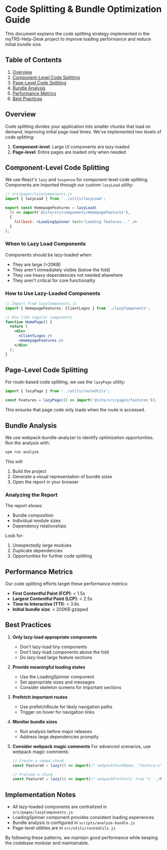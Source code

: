 # Code Splitting & Bundle Optimization Guide

This document explains the code splitting strategy implemented in the myTRS-Help-Desk project to improve loading performance and reduce initial bundle size.

## Table of Contents

1. [Overview](#overview)
2. [Component-Level Code Splitting](#component-level-code-splitting)
3. [Page-Level Code Splitting](#page-level-code-splitting)
4. [Bundle Analysis](#bundle-analysis)
5. [Performance Metrics](#performance-metrics)
6. [Best Practices](#best-practices)

## Overview

Code splitting divides your application into smaller chunks that load on demand, improving initial page load times. We've implemented two levels of code splitting:

1. **Component-level**: Large UI components are lazy-loaded
2. **Page-level**: Entire pages are loaded only when needed

## Component-Level Code Splitting

We use React's `lazy` and `Suspense` for component-level code splitting. Components are imported through our custom `lazyLoad` utility:

```jsx
// src/pages/lazyComponents.js
import { lazyLoad } from '../utils/lazyLoad';

export const HomepageFeatures = lazyLoad(
  () => import('@site/src/components/HomepageFeatures'),
  { 
    fallback: <LoadingSpinner text="Loading features..." /> 
  }
);
```

### When to Lazy Load Components

Components should be lazy-loaded when:

- They are large (>20KB)
- They aren't immediately visible (below the fold)
- They use heavy dependencies not needed elsewhere
- They aren't critical for core functionality

### How to Use Lazy-Loaded Components

```jsx
// Import from lazyComponents.js
import { HomepageFeatures, ClientLogos } from './lazyComponents';

// Use like regular components
function HomePage() {
  return (
    <div>
      <ClientLogos />
      <HomepageFeatures />
    </div>
  );
}
```

## Page-Level Code Splitting

For route-based code splitting, we use the `lazyPage` utility:

```jsx
import { lazyPage } from '../utils/routeUtils';

const Features = lazyPage(() => import('@site/src/pages/features'));
```

This ensures that page code only loads when the route is accessed.

## Bundle Analysis

We use webpack-bundle-analyzer to identify optimization opportunities. Run the analysis with:

```bash
npm run analyze
```

This will:
1. Build the project
2. Generate a visual representation of bundle sizes
3. Open the report in your browser

### Analyzing the Report

The report shows:
- Bundle composition
- Individual module sizes
- Dependency relationships

Look for:
1. Unexpectedly large modules
2. Duplicate dependencies
3. Opportunities for further code splitting

## Performance Metrics

Our code splitting efforts target these performance metrics:

- **First Contentful Paint (FCP)**: < 1.5s
- **Largest Contentful Paint (LCP)**: < 2.5s
- **Time to Interactive (TTI)**: < 3.8s
- **Initial bundle size**: < 200KB gzipped

## Best Practices

1. **Only lazy-load appropriate components**
   - Don't lazy-load tiny components
   - Don't lazy-load components above the fold
   - Do lazy-load large feature sections

2. **Provide meaningful loading states**
   - Use the LoadingSpinner component
   - Set appropriate sizes and messages
   - Consider skeleton screens for important sections

3. **Prefetch important routes**
   - Use prefetchRoute for likely navigation paths
   - Trigger on hover for navigation links

4. **Monitor bundle sizes**
   - Run analysis before major releases
   - Address large dependencies promptly

5. **Consider webpack magic comments**
   For advanced scenarios, use webpack magic comments:

   ```js
   // Create a named chunk
   const FeatureX = lazy(() => import(/* webpackChunkName: "feature-x" */ './FeatureX'));

   // Preload a chunk
   const FeatureY = lazy(() => import(/* webpackPrefetch: true */ './FeatureY'));
   ```

## Implementation Notes

- All lazy-loaded components are centralized in `src/pages/lazyComponents.js`
- LoadingSpinner component provides consistent loading experiences
- Bundle analysis is configured in `scripts/analyze-bundle.js`
- Page-level utilities are in `src/utils/routeUtils.js`

By following these patterns, we maintain good performance while keeping the codebase modular and maintainable.
